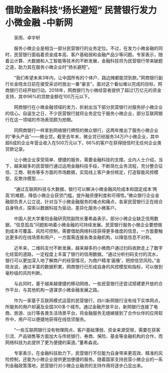 # 借助金融科技“扬长避短” 民营银行发力小微金融 -中新网

　　吴雨、卓宇轩

　　服务小微企业是相当一部分民营银行的业务定位。不过，在发力小微金融的同时，民营银行面临着资金成本高、客户基础弱和金融产品少等问题。专家表示，随着云计算、大数据和人工智能等技术的不断发展，金融科技将为民营银行带来破题之道，助力其在服务小微企业时“扬长避短”。

　　“我们希望未来3年内，让中国所有的个体户、路边摊都能贷到款。”网商银行副行长金晓龙日前在接受采访时放出一番“豪言”。面对这个看似难以完成的目标，网商银行已经开始行动。2018年，网商银行为小微经营者提供了超过1万亿元的资金支持，其中96%的贷款金额在100万元以下。

　　网商银行在小微金融领域的发力，折射出当下部分民营银行对服务好小微企业的信心。自诞生之日，不少民营银行就将业务定位于服务小微企业，部分互联网银行在这一领域的市场表现颇为抢眼。

　　同网商银行一样拿到网络银行牌照的微众银行，这两年推出了服务小微企业的“拳头产品”——微业贷。截至去年末，微业贷已经服务34万户小微企业，其中超6成的企业年营业收入在500万元以下，66%的客户在获得授信时无任何企业类贷款记录。

　　让小微企业享受简单、便捷的服务，需要金融科技的支撑。业内人士介绍，当下，越来越多的民营银行通过运用金融科技手段，不断简化业务流程，充分整合征信、工商、税务等多方面的市场数据，实现线上客户身份核定，打造智能风控模型、反欺诈模型……

　　“通过互联网科技与大数据，银行可以解决小微金融风险成本和固定成本‘两高’的难题，降低小微企业获贷门槛，提升融资便利度和可得性。”微众银行企业金融部负责人公立说，针对当下小微金融服务的难点和痛点，各家民营银行正在结合自身特点，探索以数据科技为驱动，差异化服务小微客户。

　　中国人民大学重阳金融研究院副院长董希淼表示，部分小微企业缺乏信用数据，“信息孤岛”问题影响着小微金融的可持续发展。民营银行服务小微企业要想做到成本可覆盖、风险可控制，需要借助网络科技获得更多维度的信息，一方面要触达更多的在线场景和用户，一方面需连接各类金融机构，以降低信息不对称。

　　近年来，二维码支付不断发展，越来越多的小微商户通过扫码收款走上了数字化经营的道路，一定程度上丰富了银行的信用数据。“通过分析扫码支付的流水，银行可以更加深入地了解商户的经营情况，为商户精准‘画像’，把控信贷风险。”金晓龙说，通过丰富的数据积累，网商银行已形成自身的风控模型和指标，可以做到毫秒级的风险判断。

　　与此同时，基于越来越便捷的移动网络，一些民营银行还尝试搭建更开放的合作平台，与其他机构一道谋求小微金融发展之路。

　　作为一家基于互联网模式运营的民营银行，四川新网银行没有线下实体网点，所服务的用户却遍及全国300多个城市。通过金融开放平台，新网银行连接了电商、旅游、出行等各类生活场景平台，将金融服务无缝嫁接到了合作伙伴的应用软件中，用户可以便捷地获得在线信贷服务。

　　“一些互联网银行没有物理网点、客户基础薄弱、资金来源受限，需要在获客引流、产品销售等方面加大与传统银行、券商、保险、基金等金融机构的合作，而网络科技为此提供了更为便捷的渠道。”董希淼说。

　　专家表示，在金融科技助力下，民营银行不仅能为自身带来更高效、精准的风险控制，还能为小微企业提供更加便捷的服务。随着国家支持民营小微企业的一系列金融政策落地，民营银行对小微企业融资的支持作用将逐步凸显出来。
